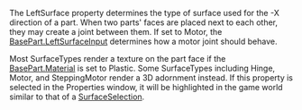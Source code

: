 The LeftSurface property determines the type of surface used for the -X
direction of a part. When two parts' faces are placed next to each other,
they may create a joint between them. If set to Motor, the
[BasePart.LeftSurfaceInput](https://create.roblox.com/docs/reference/engine/classes/BasePart#LeftSurfaceInput) determines how a motor joint should behave.

Most SurfaceTypes render a texture on the part face if the
[BasePart.Material](https://create.roblox.com/docs/reference/engine/classes/BasePart#Material) is set to Plastic. Some SurfaceTypes including Hinge,
Motor, and SteppingMotor render a 3D adornment instead. If this property
is selected in the Properties window, it will be highlighted in the game
world similar to that of a [SurfaceSelection](https://create.roblox.com/docs/reference/engine/classes/SurfaceSelection).